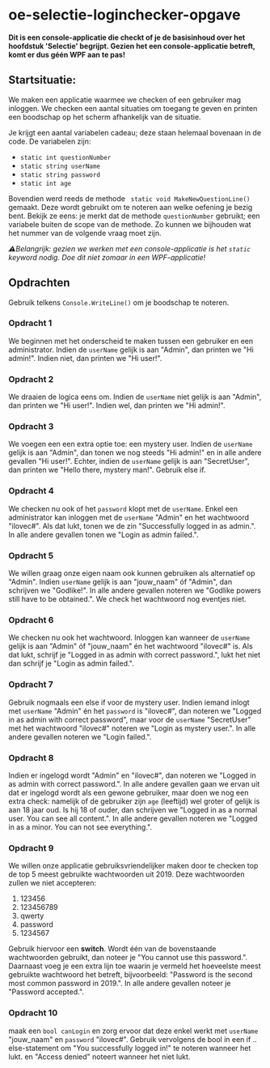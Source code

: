 # oe-selectie-loginchecker-opgave
**Dit is een console-applicatie die checkt of je de basisinhoud over het hoofdstuk 'Selectie' begrijpt. Gezien het een console-applicatie betreft, komt er dus géén WPF aan te pas!**

## Startsituatie:
We maken een applicatie waarmee we checken of een gebruiker mag inloggen. We checken een aantal situaties om toegang te geven en printen een boodschap op het scherm afhankelijk van de situatie.

Je krijgt een aantal variabelen cadeau; deze staan helemaal bovenaan in de code. De variabelen zijn:
* `static int questionNumber`
* `static string userName`
* `static string password`
* `static int age`
 
Bovendien werd reeds de methode ` static void MakeNewQuestionLine()` gemaakt. Deze wordt gebruikt om te noteren 
aan welke oefening je bezig bent. Bekijk ze eens: je merkt dat de methode `questionNumber` gebruikt; een variabele buiten de scope van de methode.
Zo kunnen we bijhouden wat het nummer van de volgende vraag moet zijn.

*:warning:Belangrijk: gezien we werken met een console-applicatie is het `static` keyword nodig. Doe dit niet zomaar in een WPF-applicatie!*

## Opdrachten
Gebruik telkens `Console.WriteLine()` om je boodschap te noteren.

### Opdracht 1
We beginnen met het onderscheid te maken tussen een gebruiker en een administrator.
Indien de `userName` gelijk is aan "Admin", dan printen we "Hi admin!". Indien niet, dan printen we "Hi user!".

### Opdracht 2
We draaien de logica eens om.
Indien de `userName` niet gelijk is aan "Admin", dan printen we "Hi user!". Indien wel, dan printen we "Hi admin!".

### Opdracht 3
We voegen een een extra optie toe: een mystery user. Indien de `userName` gelijk is aan "Admin", dan tonen we nog steeds "Hi admin!" en in alle andere gevallen
"Hi user!". Echter, indien de `userName` gelijk is aan "SecretUser", dan printen we "Hello there, mystery man!". Gebruik else if.

### Opdracht 4
We checken nu ook of het `password` klopt met de `userName`. Enkel een administrator kan inloggen met de `userName` "Admin" en het wachtwoord "ilovec#".
Als dat lukt, tonen we de zin "Successfully logged in as admin.". In alle andere gevallen tonen we "Login as admin failed.".

### Opdracht 5
We willen graag onze eigen naam ook kunnen gebruiken als alternatief op "Admin". Indien `userName` gelijk is aan "jouw_naam" óf "Admin", dan 
schrijven we "Godlike!". In alle andere gevallen noteren we "Godlike powers still have to be obtained.". We check het wachtwoord nog eventjes niet.

### Opdracht 6
We checken nu ook het wachtwoord. Inloggen kan wanneer de `userName` gelijk is aan "Admin" óf "jouw_naam" én het wachtwoord "ilovec#" is.
Als dat lukt, schrijf je "Logged in as admin with correct password.", lukt het niet dan schrijf je "Login as admin failed.".

### Opdracht 7
Gebruik nogmaals een else if voor de mystery user. Indien iemand inlogt met `userName` "Admin" én het `password` is "ilovec#", 
dan noteren we "Logged in as admin with correct password", maar voor de `userName` "SecretUser" met het wachtwoord "ilovec#" noteren 
we "Login as mystery user.". In alle andere gevallen noteren we "Login failed.".

### Opdracht 8
Indien er ingelogd wordt "Admin" en "ilovec#", dan noteren we "Logged in as admin with correct password.".
In alle andere gevallen gaan we ervan uit dat er ingelogd wordt als een gewone gebruiker, maar doen we nog een extra check: namelijk 
of de gebruiker zijn `age` (leeftijd) wel groter of gelijk is aan 18 jaar oud. Is hij 18 of ouder, dan schrijven we "Logged in as a normal user. You can see all content.".
In alle andere gevallen noteren we "Logged in as a minor. You can not see everything.".

### Opdracht 9
We willen onze applicatie gebruiksvriendelijker maken door te checken top de top 5 meest gebruikte wachtwoorden uit 2019. Deze wachtwoorden
zullen we niet accepteren:
1. 123456
2. 123456789
3. qwerty
4. password
5. 1234567

Gebruik hiervoor een **switch**. Wordt één van de bovenstaande wachtwoorden gebruikt, dan noteer je "You cannot use this password.". Daarnaast
voeg je een extra lijn toe waarin je vermeld het hoeveelste meest gebruikte wachtwoord het betreft, bijvoorbeeld: "Password is the second most common password in 2019.".
In alle andere gevallen noteer je "Password accepted.".

### Opdracht 10
maak een `bool canLogin` en zorg ervoor dat deze enkel werkt met `userName` "jouw_naam" en `password` "ilovec#".
Gebruik vervolgens de bool in een if .. else-statement om "You successfully logged in!" te noteren wanneer het lukt. en "Access denied" noteert wanneer het niet lukt.
